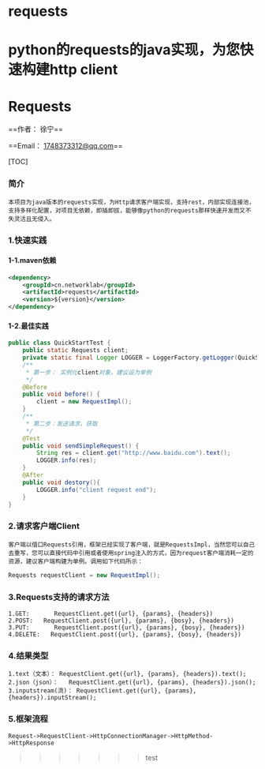 # requests
python的requests的java实现，为您快速构建http client
=======
# Requests

==作者： 徐宁==

==Email： 1748373312@qq.com==

[TOC]

### 简介
    本项目为java版本的requests实现，为Http请求客户端实现，支持rest，内部实现连接池，支持多样化配置，对项目无依赖，即插即拔，能够像python的requests那样快速开发而又不失灵活且无侵入。
### 1.快速实践

#### 1-1.maven依赖

```xml
<dependency>
    <groupId>cn.networklab</groupId>
    <artifactId>requests</artifactId>
    <version>${version}</version>
</dependency>
```

#### 1-2.最佳实践

```java
public class QuickStartTest {
    public static Requests client;
    private static final Logger LOGGER = LoggerFactory.getLogger(QuickStartTest.class);
    /**
     * 第一步： 实例化client对象，建议设为单例
     */
    @Before
    public void before() {
        client = new RequestImpl();
    }
    /**
     * 第二步：发送请求，获取
     */
    @Test
    public void sendSimpleRequest() {
        String res = client.get("http://www.baidu.com").text();
        LOGGER.info(res);
    }
    @After
    public void destory(){
        LOGGER.info("client request end");
    }
}
```

### 2.请求客户端Client
	客户端以借口Requests引用，框架已经实现了客户端，就是RequestsImpl，当然您可以自己去重写，您可以直接代码中引用或者使用spring注入的方式，因为request客户端消耗一定的资源，建议客户端构建为单例。调用如下代码所示：

```java
Requests requestClient = new RequestImpl();
```

### 3.Requests支持的请求方法
    1.GET:       RequestClient.get({url}, {params}, {headers})
    2.POST:	  RequestClient.post({url}, {params}, {bosy}, {headers})
    3.PUT:       RequestClient.post({url}, {params}, {bosy}, {headers})
    4.DELETE:	RequestClient.post({url}, {params}, {bosy}, {headers})

### 4.结果类型
	1.text（文本）：	RequestClient.get({url}, {params}, {headers}).text();
	2.json（json）：	RequestClient.get({url}, {params}, {headers}).json();
	3.inputstream(流)： RequestClient.get({url}, {params}, {headers}).inputStream();

### 5.框架流程
	Request->RequestClient->HttpConnectionManager->HttpMethod->HttpResponse
>>>>>>> test
